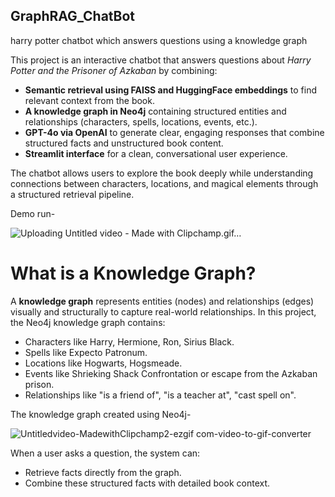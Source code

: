 ## GraphRAG_ChatBot
harry potter chatbot which answers questions using a knowledge graph

This project is an interactive chatbot that answers questions about *Harry Potter and the Prisoner of Azkaban* by combining:
- **Semantic retrieval using FAISS and HuggingFace embeddings** to find relevant context from the book.
- **A knowledge graph in Neo4j** containing structured entities and relationships (characters, spells, locations, events, etc.).
- **GPT-4o via OpenAI** to generate clear, engaging responses that combine structured facts and unstructured book content.
- **Streamlit interface** for a clean, conversational user experience.

The chatbot allows users to explore the book deeply while understanding connections between characters, locations, and magical elements through a structured retrieval pipeline.

Demo run-

![Uploading Untitled video - Made with Clipchamp.gif…]()


# What is a Knowledge Graph?
A **knowledge graph** represents entities (nodes) and relationships (edges) visually and structurally to capture real-world relationships. In this project, the Neo4j knowledge graph contains:
- Characters like Harry, Hermione, Ron, Sirius Black.
- Spells like Expecto Patronum.
- Locations like Hogwarts, Hogsmeade.
- Events like Shrieking Shack Confrontation or escape from the Azkaban prison.
- Relationships like "is a friend of", "is a teacher at", "cast spell on".

The knowledge graph created using Neo4j-

![Untitledvideo-MadewithClipchamp2-ezgif com-video-to-gif-converter](https://github.com/user-attachments/assets/23e11cf4-4d2b-4e5d-8a3e-169e654d3078)


When a user asks a question, the system can:
- Retrieve facts directly from the graph.
- Combine these structured facts with detailed book context.
